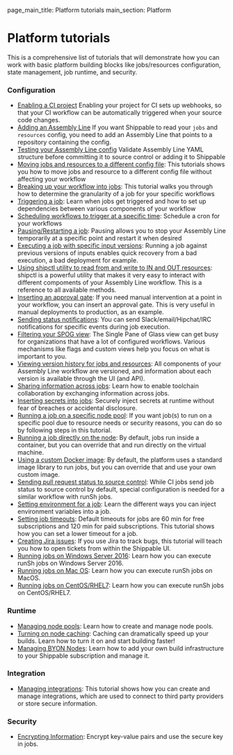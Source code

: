 page_main_title: Platform tutorials
main_section: Platform

# Platform tutorials

This is a comprehensive list of tutorials that will demonstrate how you can work with basic platform building blocks like jobs/resources configuration, state management, job runtime, and security.

### Configuration

- [Enabling a CI project](/ci/enable-project)
Enabling your project for CI sets up webhooks, so that your CI workflow can be automatically triggered when your source code changes.
- [Adding an Assembly Line](/platform/tutorial/workflow/add-assembly-line)
If you want Shippable to read your `jobs` and `resources` config, you need to add an Assembly Line  that points to a repository containing the config.
- [Testing your Assembly Line config](/platform/tutorial/workflow/test-assembly-line-config)
Validate Assembly Line YAML structure before committing it to source control or adding it to Shippable
- [Moving jobs and resources to a different config file](/platform/tutorial/workflow/migrate-jobs-resources): This tutorials shows you how to move jobs and resource to a different config file without affecting your workflow
- [Breaking up your workflow into jobs](/platform/tutorial/workflow/break-workflow-into-jobs): This tutorial walks you through how to determine the granularity of a job for your specific workflows
- [Triggering a job](/platform/workflow/job/overview/#when-does-a-job-execute): Learn when jobs get triggered and how to set up dependencies between various components of your workflow
- [Scheduling workflows to trigger at a specific time](/platform/tutorial/workflow/scheduled-triggers): Schedule a cron for your workflows
- [Pausing/Restarting a job](/platform/tutorial/workflow/crud-job/#pausing-jobs): Pausing allows you to stop your Assembly Line temporarily at a specific point and restart it when desired
- [Executing a job with specific input versions](/platform/tutorial/workflow/pin-versions): Running a job against previous versions of inputs enables quick recovery from a bad execution, a bad deployment for example.
- [Using shipctl utility to read from and write to IN and OUT resources](/platform/tutorial/workflow/using-shipctl): shipctl is a powerful utility that makes it very easy to interact with different compoments of your Assembly Line workflow. This is a reference to all available methods.
- [Inserting an approval gate](/platform/tutorial/workflow/insert-approval-gate): If you need manual intervention at a point in your workflow, you can insert an approval gate. This is very useful in manual deployments to production, as an example.
- [Sending status notifications](/platform/tutorial/workflow/send-job-status-notifications): You can send Slack/email/Hipchat/IRC notifications for specific events during job execution.
- [Filtering your SPOG view](/platform/tutorial/workflow/filter-spog-view): The Single Pane of Glass view can get busy for organizations that have a lot of configured workflows. Various mechanisms like flags and custom views help you focus on what is important to you.
- [Viewing version history for jobs and resources](/platform/tutorial/workflow/view-version-history): All components of your Assembly Line workflow are versioned, and information about each version is available through the UI (and API).
- [Sharing information across jobs](/platform/tutorial/workflow/share-info-across-jobs): Learn how to enable toolchain collaboration by exchanging information across jobs.
- [Inserting secrets into jobs](/platform/tutorial/workflow/insert-secrets-in-job): Securely inject secrets at runtime without fear of breaches or accidental disclosure.
- [Running a job on a specific node pool](/platform/tutorial/workflow/run-job-on-specific-node-pool): If you want job(s) to run on a specific pool due to resource needs or security reasons, you can do so by following steps in this tutorial.
- [Running a job directly on the node](/platform/tutorial/workflow/run-job-on-node): By default, jobs run inside a container, but you can override that and run directly on the virtual machine.
- [Using a custom Docker image](/platform/tutorial/workflow/use-custom-image): By default, the platform uses a standard image library to run jobs, but you can override that and use your own custom image.
- [Sending pull request status to source control](/platform/tutorial/workflow/sending-status-to-scm): While CI jobs send job status to source control by default, special configuration is needed for a similar workflow with runSh jobs.
- [Setting environment for a job](/platform/tutorial/workflow/set-env-vars-in-job): Learn the different ways you can inject environment variables into a job.
- [Setting job timeouts](/platform/tutorial/workflow/set-job-timeout): Default timeouts for jobs are 60 min for free subscriptions and 120 min for paid subscriptions. This tutorial shows how you can set a lower timeout for a job.
- [Creating Jira issues](/platform/tutorial/workflow/create-jira-issues): If you use Jira to track bugs, this tutorial will teach you how to open tickets from within the Shippable UI.
- [Running jobs on Windows Server 2016](/platform/tutorial/workflow/jobs-windows): Learn how you can execute runSh jobs on Windows Server 2016.
- [Running jobs on Mac OS](/platform/tutorial/workflow/jobs-macos): Learn how you can execute runSh jobs on MacOS.
- [Running jobs on CentOS/RHEL7](/platform/tutorial/workflow/jobs-centos): Learn how you can execute runSh jobs on CentOS/RHEL7.

### Runtime

- [Managing node pools](/platform/tutorial/runtime/manage-node-pools): Learn how to create and manage node pools.
- [Turning on node caching](/platform/tutorial/runtime/turn-on-node-caching): Caching can dramatically speed up your builds. Learn how to turn it on and start building faster!
- [Managing BYON Nodes](/platform/tutorial/runtime/manage-byon-nodes): Learn how to add your own build infrastructure to your Shippable subscription and manage it.

### Integration

- [Managing integrations](/platform/tutorial/integration/howto-crud-integration/): This tutorial shows how you can create and manage integrations, which are used to connect to third party providers or store secure information.

### Security

- [Encrypting Information](/platform/tutorial/security/encrypt-vars): Encrypt key-value pairs and use the secure key in jobs.

